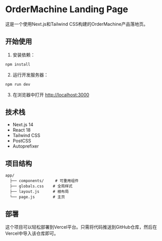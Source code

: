 # OrderMachine Landing Page

这是一个使用Next.js和Tailwind CSS构建的OrderMachine产品落地页。

## 开始使用

1. 安装依赖：
```bash
npm install
```

2. 运行开发服务器：
```bash
npm run dev
```

3. 在浏览器中打开 [http://localhost:3000](http://localhost:3000)

## 技术栈

- Next.js 14
- React 18
- Tailwind CSS
- PostCSS
- Autoprefixer

## 项目结构

```
app/
  ├── components/     # 可重用组件
  ├── globals.css    # 全局样式
  ├── layout.js      # 根布局
  └── page.js        # 主页
```

## 部署

这个项目可以轻松部署到Vercel平台。只需将代码推送到GitHub仓库，然后在Vercel中导入该仓库即可。 
